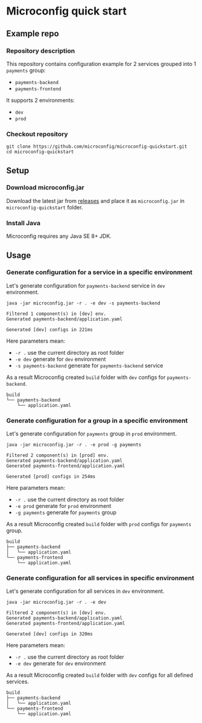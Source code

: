 # Microconfig quick start

## Example repo

### Repository description
This repository contains configuration example for 2 services grouped into 1 `payments` group:
* `payments-backend` 
* `payments-frontend`

It supports 2 environments:
* `dev`
* `prod`

### Checkout repository
```shell script
git clone https://github.com/microconfig/microconfig-quickstart.git
cd microconfig-quickstart
```

## Setup

### Download microconfig.jar 
Download the latest jar from [releases](https://www.google.com) and place it as `microconfig.jar` in `microconfig-quickstart` folder.  

### Install Java
Microconfig requires any Java SE 8+ JDK. 

## Usage

### Generate configuration for a service in a specific environment
Let's generate configuration for `payments-backend` service in `dev` environment.

```shell script
java -jar microconfig.jar -r . -e dev -s payments-backend

Filtered 1 component(s) in [dev] env.
Generated payments-backend/application.yaml

Generated [dev] configs in 221ms
```

Here parameters mean: 
* `-r .` use the current directory as root folder
* `-e dev` generate for `dev` environment
* `-s payments-backend` generate for `payments-backend` service

As a result Microconfig created `build` folder with `dev` configs for `payments-backend`.
```
build
└── payments-backend
    └── application.yaml
```  

### Generate configuration for a group in a specific environment
Let's generate configuration for `payments` group in `prod` environment.

```shell script
java -jar microconfig.jar -r . -e prod -g payments

Filtered 2 component(s) in [prod] env.
Generated payments-backend/application.yaml
Generated payments-frontend/application.yaml

Generated [prod] configs in 254ms
```

Here parameters mean: 
* `-r .` use the current directory as root folder
* `-e prod` generate for `prod` environment
* `-g payments` generate for `payments` group

As a result Microconfig created `build` folder with `prod` configs for `payments` group.
```
build
├── payments-backend
│   └── application.yaml
└── payments-frontend
    └── application.yaml
```  

### Generate configuration for all services in specific environment
Let's generate configuration for all services in `dev` environment.

```shell script
java -jar microconfig.jar -r . -e dev

Filtered 2 component(s) in [dev] env.
Generated payments-backend/application.yaml
Generated payments-frontend/application.yaml

Generated [dev] configs in 320ms
```

Here parameters mean: 
* `-r .` use the current directory as root folder
* `-e dev` generate for `dev` environment

As a result Microconfig created `build` folder with `dev` configs for all defined services.
```
build
├── payments-backend
│   └── application.yaml
└── payments-frontend
    └── application.yaml
```